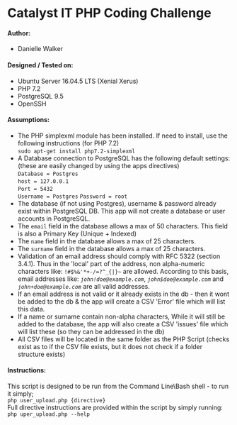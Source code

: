 # Catalyst IT PHP Coding Challenge

#### Author:
* Danielle Walker

#### Designed / Tested on:
* Ubuntu Server 16.04.5 LTS (Xenial Xerus)   
* PHP 7.2   
* PostgreSQL 9.5
* OpenSSH

#### Assumptions:
* The PHP simplexml module has been installed.  If need to install, use the following instructions (for PHP 7.2)  
    `sudo apt-get install php7.2-simplexml`    
* A Database connection to PostgreSQL has the following default settings: (these are easily changed by using the apps directives)   
    `Database = Postgres`   
    `host = 127.0.0.1`  
    `Port = 5432`   
    `Username = Postgres`
    `Password = root`   
* The database (if not using Postgres), username & password already exist within PostgreSQL DB.  This app will not create a database or user accounts in PostgreSQL.
* The `email` field in the database allows a max of 50 characters.  This field is also a Primary Key (Unique + Indexed)
* The `name` field in the database allows a max of 25 characters.
* The `surname` field in the database allows a max of 25 characters.
* Validation of an email address should comply with RFC 5322 (section 3.4.1).  Thus in the 'local' part of the address, non alpha-numeric characters like: `!#$%&'*+-/=?^_{|}~` are allowed.
  According to this basis, email addresses like: _`john!doe@example.com`_, _`john$doe@example.com`_ and _`john+doe@example.com`_ are all valid addresses.
* If an email address is not valid or it already exists in the db - then it wont be added to the db & the app will create a CSV 'Error' file which will list this data.
* If a name or surname contain non-alpha characters, While it will still be added to the database, the app will also create a CSV 'issues' file which will list these (so they can be addressed in the db)
* All CSV files will be located in the same folder as the PHP Script (checks exist as to if the CSV file exists, but it does not check if a folder structure exists)

#### Instructions:
This script is designed to be run from the Command Line\Bash shell - to run it simply;   
`php user_upload.php {directive}`   
Full directive instructions are provided within the script by simply running:   
`php uper_upload.php --help`

